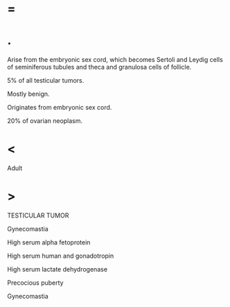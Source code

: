 # =

# .

Arise from the embryonic sex cord, which becomes Sertoli and Leydig cells of seminiferous tubules and theca and granulosa cells of follicle.

5% of all testicular tumors.

Mostly benign.

Originates from embryonic sex cord.

20% of ovarian neoplasm.

# <

Adult

# >

TESTICULAR TUMOR

Gynecomastia

High serum alpha fetoprotein

High serum human and gonadotropin

High serum lactate dehydrogenase

Precocious puberty

Gynecomastia
